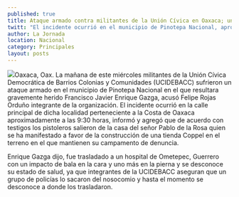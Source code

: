 ```yaml
---
published: true
title: Ataque armado contra militantes de la Unión Cívica en Oaxaca; un herido grave
twitt: "El incidente ocurrió en el municipio de Pinotepa Nacional, aproximadamente a las 9:30 horas."
author: La Jornada
location: Nacional
category: Principales
layout: posts
---
```


![](http://i.imgur.com/PqgwR7Bm.jpg)Oaxaca, Oax. La mañana de este miércoles militantes de la Unión Cívica Democrática de Barrios Colonias y Comunidades (UCIDEBACC) sufrieron un ataque armado en el municipio de Pinotepa Nacional en el que resultara gravemente herido Francisco Javier Enrique Gazga, acusó Felipe Rojas Orduño integrante de la organización.
El incidente ocurrió en la calle principal de dicha localidad perteneciente a la Costa de Oaxaca aproximadamente a las 9:30 horas, informó y agregó que de acuerdo con testigos los pistoleros salieron de la casa del señor Pablo de la Rosa quien se ha manifestado a favor de la construcción de una tienda Coppel en el terreno en el que mantienen su campamento de denuncia.

Enrique Gazga dijo, fue trasladado a un hospital de Ometepec, Guerrero con un impacto de bala en la cara y uno más en la pierna y se desconoce su estado de salud, ya que integrantes de la UCIDEBACC aseguran que un grupo de policías lo sacaron del nosocomio y hasta el momento se desconoce a donde los trasladaron.
